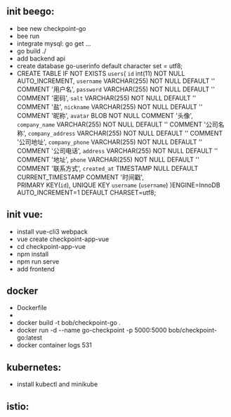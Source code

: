 ## init beego:
- bee new checkpoint-go
- bee run
- integrate mysql: go get ...
- go build ./
- add backend api
- create database go-userinfo default character set = utf8;
- CREATE TABLE IF NOT EXISTS `users`(
	`id` int(11) NOT NULL AUTO_INCREMENT,
	`username` VARCHAR(255) NOT NULL DEFAULT '' COMMENT '用户名',
	`password` VARCHAR(255) NOT NULL DEFAULT '' COMMENT '密码',
	`salt` VARCHAR(255) NOT NULL DEFAULT '' COMMENT '盐',
	`nickname` VARCHAR(255) NOT NULL DEFAULT '' COMMENT '昵称',
	`avatar` BLOB NOT NULL COMMENT '头像',
	`company_name` VARCHAR(255) NOT NULL DEFAULT '' COMMENT '公司名称',
	`company_address` VARCHAR(255) NOT NULL DEFAULT '' COMMENT '公司地址',
	`company_phone` VARCHAR(255) NOT NULL DEFAULT '' COMMENT '公司电话',
	`address` VARCHAR(255) NOT NULL DEFAULT '' COMMENT '地址',
	`phone` VARCHAR(255) NOT NULL DEFAULT '' COMMENT '联系方式',
	`created_at` TIMESTAMP NULL DEFAULT CURRENT_TIMESTAMP COMMENT '时间戳',	
	PRIMARY KEY(`id`),
	UNIQUE KEY `username` (`username`)
)ENGINE=InnoDB AUTO_INCREMENT=1 DEFAULT CHARSET=utf8;

## init vue:
- install vue-cli3 webpack
- vue create checkpoint-app-vue
- cd checkpoint-app-vue
- npm install
- npm run serve
- add frontend

## docker
- Dockerfile
- 
- docker build -t bob/checkpoint-go .
- docker run -d --name go-checkpoint -p 5000:5000 bob/checkpoint-go:latest
- docker container logs 531

## kubernetes:
- install kubectl and minikube

## istio:


